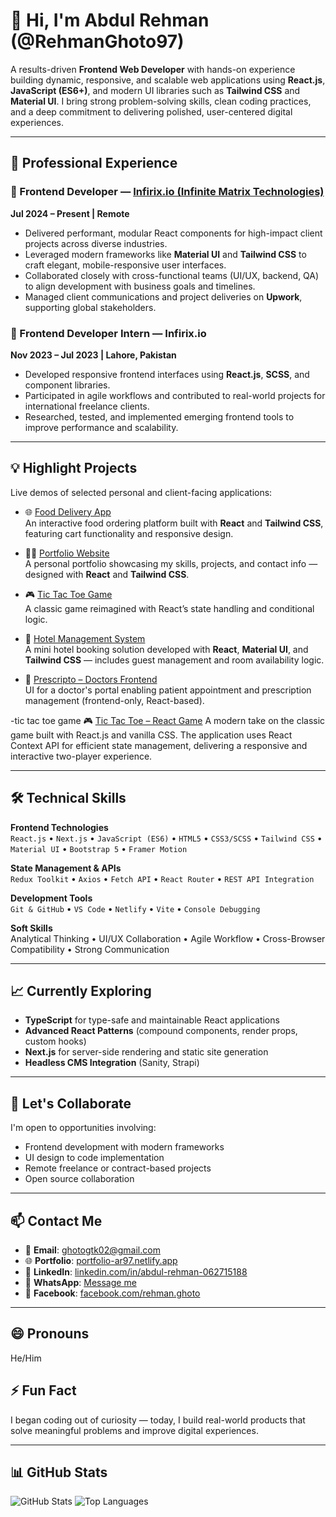 # 👋 Hi, I'm Abdul Rehman (@RehmanGhoto97)

A results-driven **Frontend Web Developer** with hands-on experience building dynamic, responsive, and scalable web applications using **React.js**, **JavaScript (ES6+)**, and modern UI libraries such as **Tailwind CSS** and **Material UI**. I bring strong problem-solving skills, clean coding practices, and a deep commitment to delivering polished, user-centered digital experiences.

---

## 💼 Professional Experience

### 🚀 Frontend Developer — [Infirix.io (Infinite Matrix Technologies)](https://infirix.io)  
**Jul 2024 – Present | Remote**

- Delivered performant, modular React components for high-impact client projects across diverse industries.
- Leveraged modern frameworks like **Material UI** and **Tailwind CSS** to craft elegant, mobile-responsive user interfaces.
- Collaborated closely with cross-functional teams (UI/UX, backend, QA) to align development with business goals and timelines.
- Managed client communications and project deliveries on **Upwork**, supporting global stakeholders.

### 🧪 Frontend Developer Intern — Infirix.io  
**Nov 2023 – Jul 2023 | Lahore, Pakistan**

- Developed responsive frontend interfaces using **React.js**, **SCSS**, and component libraries.
- Participated in agile workflows and contributed to real-world projects for international freelance clients.
- Researched, tested, and implemented emerging frontend tools to improve performance and scalability.

---

## 💡 Highlight Projects

Live demos of selected personal and client-facing applications:

- 🌐 [Food Delivery App](https://food-delivery-grocery.netlify.app/)  
  An interactive food ordering platform built with **React** and **Tailwind CSS**, featuring cart functionality and responsive design.

- 🧑‍💼 [Portfolio Website](https://portfolio-ar97.netlify.app/)  
  A personal portfolio showcasing my skills, projects, and contact info — designed with **React** and **Tailwind CSS**.

- 🎮 [Tic Tac Toe Game](https://tic-tac-toe-game-by-rehman.netlify.app/)  
  A classic game reimagined with React’s state handling and conditional logic.

- 🏨 [Hotel Management System](https://hotel-management-system-mini.netlify.app/)  
  A mini hotel booking solution developed with **React**, **Material UI**, and **Tailwind CSS** — includes guest management and room availability logic.

- 💊 [Prescripto – Doctors Frontend](https://prescripto-doctors-frontend-only.netlify.app/)  
  UI for a doctor's portal enabling patient appointment and prescription management (frontend-only, React-based).

-tic tac toe game
🎮 [Tic Tac Toe – React Game](https://tic-tac-toe-game-by-rehman.netlify.app/)
A modern take on the classic game built with React.js and vanilla CSS. The application uses React Context API for efficient state management, delivering a responsive and interactive two-player experience.

---

## 🛠️ Technical Skills

**Frontend Technologies**  
`React.js` • `Next.js` • `JavaScript (ES6)` • `HTML5` • `CSS3/SCSS` • `Tailwind CSS` • `Material UI` • `Bootstrap 5` • `Framer Motion`

**State Management & APIs**  
`Redux Toolkit` • `Axios` • `Fetch API` • `React Router` • `REST API Integration`

**Development Tools**  
`Git & GitHub` • `VS Code` • `Netlify` • `Vite` • `Console Debugging`

**Soft Skills**  
Analytical Thinking • UI/UX Collaboration • Agile Workflow • Cross-Browser Compatibility • Strong Communication

---

## 📈 Currently Exploring

- **TypeScript** for type-safe and maintainable React applications  
- **Advanced React Patterns** (compound components, render props, custom hooks)  
- **Next.js** for server-side rendering and static site generation  
- **Headless CMS Integration** (Sanity, Strapi)

---

## 🤝 Let's Collaborate

I'm open to opportunities involving:
- Frontend development with modern frameworks  
- UI design to code implementation  
- Remote freelance or contract-based projects  
- Open source collaboration

---

## 📫 Contact Me

- 📧 **Email**: [ghotogtk02@gmail.com](mailto:ghotogtk02@gmail.com)  
- 🌐 **Portfolio**: [portfolio-ar97.netlify.app](https://portfolio-ar97.netlify.app)  
- 💼 **LinkedIn**: [linkedin.com/in/abdul-rehman-062715188](https://www.linkedin.com/in/abdul-rehman-062715188/)  
- 📱 **WhatsApp**: [Message me](https://wa.me/923052730732)  
- 👤 **Facebook**: [facebook.com/rehman.ghoto](https://web.facebook.com/profile.php?id=100011005838665)

---

## 😄 Pronouns
He/Him

## ⚡ Fun Fact
I began coding out of curiosity — today, I build real-world products that solve meaningful problems and improve digital experiences.

---

## 📊 GitHub Stats

![GitHub Stats](https://github-readme-stats.vercel.app/api?username=RehmanGhoto97&show_icons=true&theme=radical)
![Top Languages](https://github-readme-stats.vercel.app/api/top-langs/?username=RehmanGhoto97&layout=compact&theme=radical)

